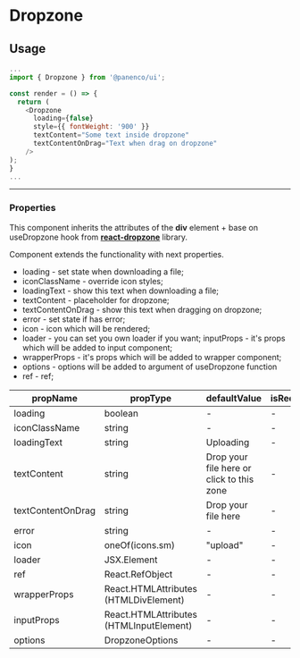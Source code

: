 # Dropzone

## Usage

```js
...
import { Dropzone } from '@panenco/ui';

const render = () => {
  return (
    <Dropzone
      loading={false}
      style={{ fontWeight: '900' }}
      textContent="Some text inside dropzone"
      textContentOnDrag="Text when drag on dropzone"
    />
);
}
...
```

---

### Properties

This component inherits the attributes of the **div** element + base on useDropzone hook from [**react-dropzone**](https://react-dropzone.js.org/) library.

Component extends the functionality with next properties.

- loading - set state when downloading a file;
- iconClassName - override icon styles;
- loadingText - show this text when downloading a file;
- textContent - placeholder for dropzone;
- textContentOnDrag - show this text when dragging on dropzone;
- error - set state if has error;
- icon - icon which will be rendered;
- loader - you can set you own loader if you want;
  inputProps - it's props which will be added to input component;
- wrapperProps - it's props which will be added to wrapper component;
- options - options will be added to argument of useDropzone function
- ref - ref;

| propName          | propType                                | defaultValue                              | isRequired |
| ----------------- | --------------------------------------- | ----------------------------------------- | ---------- |
| loading           | boolean                                 | -                                         | -          |
| iconClassName     | string                                  | -                                         | -          |
| loadingText       | string                                  | Uploading                                 | -          |
| textContent       | string                                  | Drop your file here or click to this zone | -          |
| textContentOnDrag | string                                  | Drop your file here                       | -          |
| error             | string                                  | -                                         | -          |
| icon              | oneOf(icons.sm)                         | "upload"                                  | -          |
| loader            | JSX.Element                             | -                                         | -          |
| ref               | React.RefObject                         | -                                         | -          |
| wrapperProps      | React.HTMLAttributes (HTMLDivElement)   | -                                         | -          |
| inputProps        | React.HTMLAttributes (HTMLInputElement) | -                                         | -          |
| options           | DropzoneOptions                         | -                                         | -          |
